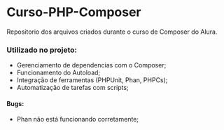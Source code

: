 # Curso-PHP-Composer
Repositorio dos arquivos criados durante o curso de Composer do Alura.

### Utilizado no projeto:
- Gerenciamento de dependencias com o Composer;
- Funcionamento do Autoload;
- Integração de ferramentas (PHPUnit, Phan, PHPCs);
- Automatização de tarefas com scripts;

#### Bugs:
- Phan não está funcionando corretamente;
